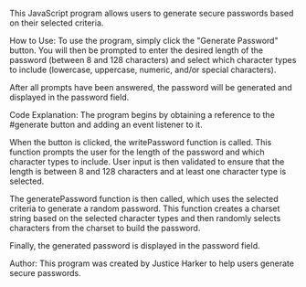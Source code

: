 This JavaScript program allows users to generate secure passwords based on their selected criteria.

How to Use:
To use the program, simply click the "Generate Password" button. You will then be prompted to enter the desired length of the password (between 8 and 128 characters) and select which character types to include (lowercase, uppercase, numeric, and/or special characters).

After all prompts have been answered, the password will be generated and displayed in the password field.

Code Explanation:
The program begins by obtaining a reference to the #generate button and adding an event listener to it.

When the button is clicked, the writePassword function is called. This function prompts the user for the length of the password and which character types to include. User input is then validated to ensure that the length is between 8 and 128 characters and at least one character type is selected.

The generatePassword function is then called, which uses the selected criteria to generate a random password. This function creates a charset string based on the selected character types and then randomly selects characters from the charset to build the password.

Finally, the generated password is displayed in the password field.

Author:
This program was created by Justice Harker to help users generate secure passwords.
